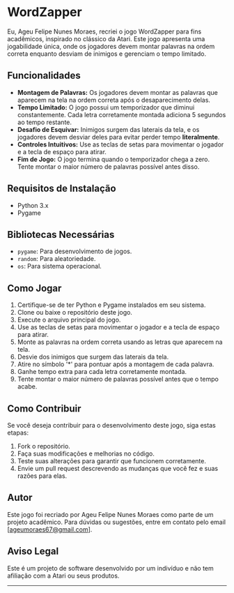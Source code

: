 # WordZapper

Eu, Ageu Felipe Nunes Moraes, recriei o jogo WordZapper para fins acadêmicos, inspirado no clássico da Atari. Este jogo apresenta uma jogabilidade única, onde os jogadores devem montar palavras na ordem correta enquanto desviam de inimigos e gerenciam o tempo limitado.

## Funcionalidades

- **Montagem de Palavras:** Os jogadores devem montar as palavras que aparecem na tela na ordem correta após o desaparecimento delas.
- **Tempo Limitado:** O jogo possui um temporizador que diminui constantemente. Cada letra corretamente montada adiciona 5 segundos ao tempo restante.
- **Desafio de Esquivar:** Inimigos surgem das laterais da tela, e os jogadores devem desviar deles para evitar perder tempo **literalmente**.
- **Controles Intuitivos:** Use as teclas de setas para movimentar o jogador e a tecla de espaço para atirar.
- **Fim de Jogo:** O jogo termina quando o temporizador chega a zero. Tente montar o maior número de palavras possível antes disso.

## Requisitos de Instalação

- Python 3.x
- Pygame

## Bibliotecas Necessárias

- `pygame`: Para desenvolvimento de jogos.
- `random`: Para aleatoriedade.
- `os`: Para sistema operacional.

## Como Jogar

1. Certifique-se de ter Python e Pygame instalados em seu sistema.
2. Clone ou baixe o repositório deste jogo.
3. Execute o arquivo principal do jogo.
4. Use as teclas de setas para movimentar o jogador e a tecla de espaço para atirar.
5. Monte as palavras na ordem correta usando as letras que aparecem na tela.
6. Desvie dos inimigos que surgem das laterais da tela.
7. Atire no símbolo '*' para pontuar após a montagem de cada palavra.
8. Ganhe tempo extra para cada letra corretamente montada.
9. Tente montar o maior número de palavras possível antes que o tempo acabe.

## Como Contribuir

Se você deseja contribuir para o desenvolvimento deste jogo, siga estas etapas:

1. Fork o repositório.
2. Faça suas modificações e melhorias no código.
3. Teste suas alterações para garantir que funcionem corretamente.
4. Envie um pull request descrevendo as mudanças que você fez e suas razões para elas.

## Autor

Este jogo foi recriado por Ageu Felipe Nunes Moraes como parte de um projeto acadêmico. Para dúvidas ou sugestões, entre em contato pelo email [ageumoraes67@gmail.com].

## Aviso Legal

Este é um projeto de software desenvolvido por um indivíduo e não tem afiliação com a Atari ou seus produtos.

---


